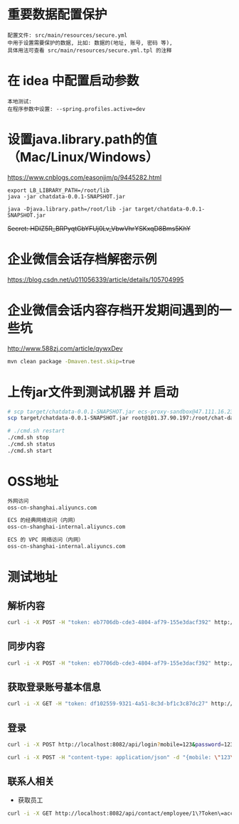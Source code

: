 
# 重要数据配置保护
```
配置文件: src/main/resources/secure.yml
中用于设置需要保护的数据, 比如: 数据的(地址, 账号, 密码 等),
具体用法可查看 src/main/resources/secure.yml.tpl 的注释
```


# 在 idea 中配置启动参数
```
本地测试:
在程序参数中设置: --spring.profiles.active=dev
```

# 设置java.library.path的值（Mac/Linux/Windows）
https://www.cnblogs.com/easonjim/p/9445282.html
```
export LB_LIBRARY_PATH=/root/lib
java -jar chatdata-0.0.1-SNAPSHOT.jar

java -Djava.library.path=/root/lib -jar target/chatdata-0.0.1-SNAPSHOT.jar

```

~~Secret: HDIZ5R_BRPyqtGbYFUj0Lv_VbwVhrYSKxqD8Bms5KhY~~ 


# 企业微信会话存档解密示例
https://blog.csdn.net/u011056339/article/details/105704995

# 企业微信会话内容存档开发期间遇到的一些坑
http://www.588zj.com/article/qywxDev


```bash
mvn clean package -Dmaven.test.skip=true 
```

# 上传jar文件到测试机器 并 启动
```bash
# scp target/chatdata-0.0.1-SNAPSHOT.jar ecs-proxy-sandbox@47.111.16.230:/home/ecs-proxy-sandbox/
scp target/chatdata-0.0.1-SNAPSHOT.jar root@101.37.90.197:/root/chat-data/

# ./cmd.sh restart
./cmd.sh stop
./cmd.sh status
./cmd.sh start  

```

# OSS地址
```bash
外网访问  
oss-cn-shanghai.aliyuncs.com

ECS 的经典网络访问（内网）  
oss-cn-shanghai-internal.aliyuncs.com

ECS 的 VPC 网络访问（内网）  
oss-cn-shanghai-internal.aliyuncs.com

```



# 测试地址

## 解析内容
```bash
curl -i -X POST -H "token: eb7706db-cde3-4804-af79-155e3dacf392" http://localhost:8082/api/wework/msg/parse
```

## 同步内容
```bash
curl -i -X POST -H "token: eb7706db-cde3-4804-af79-155e3dacf392" http://localhost:8082/api/wework/msg/sync
```

## 获取登录账号基本信息
```bash
curl -i -X GET -H "token: df102559-9321-4a51-8c3d-bf1c3c87dc27" http://localhost:8082/api/qc/wework/account/basic
```

## 登录

```bash
curl -i -X POST http://localhost:8082/api/login?mobile=123&password=123

curl -i -X POST -H "content-type: application/json" -d "{mobile: \"123\",password: \"123\"}" http://localhost:8082/api/login
```


## 联系人相关

- 获取员工

```bash
curl -i -X GET http://localhost:8082/api/contact/employee/1\?Token\=account-1234-token
```
